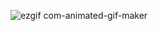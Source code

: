 ![ezgif com-animated-gif-maker](https://github.com/denis-svg/go2web/assets/64483300/012cb05d-25b6-495a-9c36-2dad3fbe812a)
